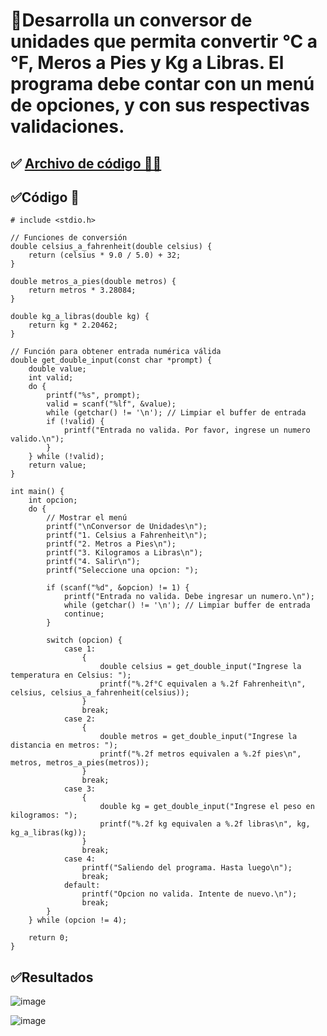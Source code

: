 # 🎯Desarrolla un conversor de unidades que permita convertir °C a °F, Meros a Pies y Kg a Libras. El programa debe contar con un menú de opciones, y con sus  respectivas validaciones. 
## ✅ [Archivo de código 📱🌐](https://drive.google.com/file/d/1QDd_MgQBB17Oc9Zamn_MC3djq1OnGhbA/view?usp=sharing)
## ✅Código 🔽 
````
# include <stdio.h>

// Funciones de conversión
double celsius_a_fahrenheit(double celsius) {
    return (celsius * 9.0 / 5.0) + 32;
}

double metros_a_pies(double metros) {
    return metros * 3.28084;
}

double kg_a_libras(double kg) {
    return kg * 2.20462;
}

// Función para obtener entrada numérica válida
double get_double_input(const char *prompt) {
    double value;
    int valid;
    do {
        printf("%s", prompt);
        valid = scanf("%lf", &value);
        while (getchar() != '\n'); // Limpiar el buffer de entrada
        if (!valid) {
            printf("Entrada no valida. Por favor, ingrese un numero valido.\n");
        }
    } while (!valid);
    return value;
}

int main() {
    int opcion;
    do {
        // Mostrar el menú
        printf("\nConversor de Unidades\n");
        printf("1. Celsius a Fahrenheit\n");
        printf("2. Metros a Pies\n");
        printf("3. Kilogramos a Libras\n");
        printf("4. Salir\n");
        printf("Seleccione una opcion: ");
        
        if (scanf("%d", &opcion) != 1) {
            printf("Entrada no valida. Debe ingresar un numero.\n");
            while (getchar() != '\n'); // Limpiar buffer de entrada
            continue;
        }

        switch (opcion) {
            case 1:
                {
                    double celsius = get_double_input("Ingrese la temperatura en Celsius: ");
                    printf("%.2f°C equivalen a %.2f Fahrenheit\n", celsius, celsius_a_fahrenheit(celsius));
                }
                break;
            case 2:
                {
                    double metros = get_double_input("Ingrese la distancia en metros: ");
                    printf("%.2f metros equivalen a %.2f pies\n", metros, metros_a_pies(metros));
                }
                break;
            case 3:
                {
                    double kg = get_double_input("Ingrese el peso en kilogramos: ");
                    printf("%.2f kg equivalen a %.2f libras\n", kg, kg_a_libras(kg));
                }
                break;
            case 4:
                printf("Saliendo del programa. Hasta luego\n");
                break;
            default:
                printf("Opcion no valida. Intente de nuevo.\n");
                break;
        }
    } while (opcion != 4);
    
    return 0;
}

````
## ✅Resultados
![image](https://github.com/user-attachments/assets/abdc1b48-4a19-441c-afa2-d850c4f16b2f)

![image](https://github.com/user-attachments/assets/0a520510-230a-4856-8e40-6a870b6682ad)
